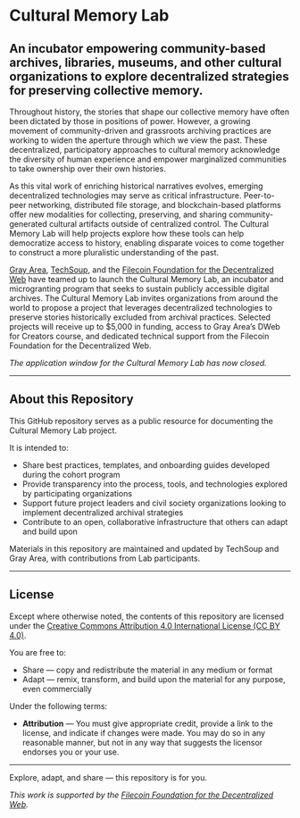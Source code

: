 # Cultural Memory Lab

## An incubator empowering community-based archives, libraries, museums, and other cultural organizations to explore decentralized strategies for preserving collective memory.

Throughout history, the stories that shape our collective memory have often been dictated by those in positions of power. However, a growing movement of community-driven and grassroots archiving practices are working to widen the aperture through which we view the past. These decentralized, participatory approaches to cultural memory acknowledge the diversity of human experience and empower marginalized communities to take ownership over their own histories.

As this vital work of enriching historical narratives evolves, emerging decentralized technologies may serve as critical infrastructure. Peer-to-peer networking, distributed file storage, and blockchain-based platforms offer new modalities for collecting, preserving, and sharing community-generated cultural artifacts outside of centralized control. The Cultural Memory Lab will help projects explore how these tools can help democratize access to history, enabling disparate voices to come together to construct a more pluralistic understanding of the past.

[Gray Area](https://grayarea.org/), [TechSoup](https://www.techsoup.org/), and the [Filecoin Foundation for the Decentralized Web](https://ffdweb.org/) have teamed up to launch the Cultural Memory Lab, an incubator and microgranting program that seeks to sustain publicly accessible digital archives. The Cultural Memory Lab invites organizations from around the world to propose a project that leverages decentralized technologies to preserve stories historically excluded from archival practices. Selected projects will receive up to $5,000 in funding, access to Gray Area’s DWeb for Creators course, and dedicated technical support from the Filecoin Foundation for the Decentralized Web.

_The application window for the Cultural Memory Lab has now closed._

---

## About this Repository

This GitHub repository serves as a public resource for documenting the Cultural Memory Lab project.

It is intended to:

* Share best practices, templates, and onboarding guides developed during the cohort program
* Provide transparency into the process, tools, and technologies explored by participating organizations
* Support future project leaders and civil society organizations looking to implement decentralized archival strategies
* Contribute to an open, collaborative infrastructure that others can adapt and build upon

Materials in this repository are maintained and updated by TechSoup and Gray Area, with contributions from Lab participants.

---

## License

Except where otherwise noted, the contents of this repository are licensed under the [Creative Commons Attribution 4.0 International License (CC BY 4.0)](https://creativecommons.org/licenses/by/4.0/).

You are free to:

* Share — copy and redistribute the material in any medium or format  
* Adapt — remix, transform, and build upon the material for any purpose, even commercially

Under the following terms:

* **Attribution** — You must give appropriate credit, provide a link to the license, and indicate if changes were made. You may do so in any reasonable manner, but not in any way that suggests the licensor endorses you or your use.

---

Explore, adapt, and share — this repository is for you.

_This work is supported by the [Filecoin Foundation for the Decentralized Web](https://ffdweb.org/)._
